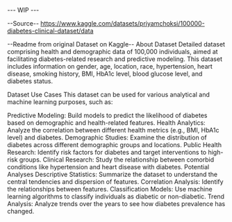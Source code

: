 --- WIP ---

--Source--
https://www.kaggle.com/datasets/priyamchoksi/100000-diabetes-clinical-dataset/data

--Readme from original Dataset on Kaggle--
About Dataset
Detailed dataset comprising health and demographic data of 100,000 individuals, aimed at facilitating diabetes-related research and predictive modeling. This dataset includes information on gender, age, location, race, hypertension, heart disease, smoking history, BMI, HbA1c level, blood glucose level, and diabetes status.

Dataset Use Cases
This dataset can be used for various analytical and machine learning purposes, such as:

Predictive Modeling: Build models to predict the likelihood of diabetes based on demographic and health-related features.
Health Analytics: Analyze the correlation between different health metrics (e.g., BMI, HbA1c level) and diabetes.
Demographic Studies: Examine the distribution of diabetes across different demographic groups and locations.
Public Health Research: Identify risk factors for diabetes and target interventions to high-risk groups.
Clinical Research: Study the relationship between comorbid conditions like hypertension and heart disease with diabetes.
Potential Analyses
Descriptive Statistics: Summarize the dataset to understand the central tendencies and dispersion of features.
Correlation Analysis: Identify the relationships between features.
Classification Models: Use machine learning algorithms to classify individuals as diabetic or non-diabetic.
Trend Analysis: Analyze trends over the years to see how diabetes prevalence has changed.
